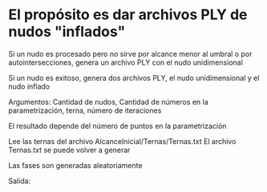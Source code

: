 # El propósito es dar archivos PLY de nudos "inflados"

Si un nudo es procesado pero no sirve por alcance menor al umbral o por autointersecciones, genera un archivo PLY con el nudo unidimensional

Si un nudo es exitoso, genera dos archivos PLY, el nudo unidimensional y el nudo inflado

Argumentos: Cantidad de nudos, Cantidad de números en la parametrización, terna, número de iteraciones

El resultado depende del número de puntos en la parametrización

Lee las ternas del archivo AlcanceInicial/Ternas/Ternas.txt
El archivo Ternas.txt se puede volver a generar

Las fases son generadas aleatoriamente


Salida:

